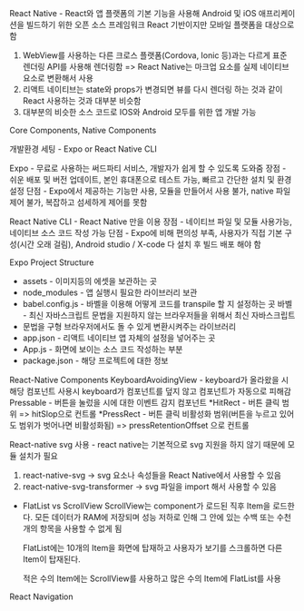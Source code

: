 React Native - React와 앱 플랫폼의 기본 기능을 사용해 Android 및 iOS 애프리케이션을 빌드하기 위한 오픈 소스 프레임워크
React 기반이지만 모바일 플랫폼을 대상으로 함

1. WebView를 사용하는 다른 크로스 플랫폼(Cordova, Ionic 등)과는 다르게 표준 렌더링 API를 사용해 렌더링함
   => React Native는 마크업 요소를 실제 네이티브 요소로 변환해서 사용
2. 리액트 네이티브는 state와 props가 변경되면 뷰를 다시 렌더링 하는 것과 같이 React 사용하는 것과 대부분 비슷함
3. 대부분의 비슷한 소스 코드로 IOS와 Android 모두를 위한 앱 개발 가능

Core Components, Native Components

개발환경 세팅 - Expo or React Native CLI

Expo - 무료로 사용하는 써드파티 서비스, 개발자가 쉽게 할 수 있도록 도와줌
장점 - 쉬운 배포 및 버전 업데이트, 본인 휴대폰으로 테스트 가능, 빠르고 간단한 설치 및 환경 설정
단점 - Expo에서 제공하는 기능만 사용, 모듈을 만들어서 사용 불가, native 파일 제어 불가, 복잡하고 섬세하게 제어를 못함

React Native CLI - React Native 만을 이용
장점 - 네이티브 파일 및 모듈 사용가능, 네이티브 소스 코드 작성 가능
단점 - Expo에 비해 편의성 부족, 사용자가 직접 기본 구성(시간 오래 걸림), Android studio / X-code 다 설치 후 빌드 배포 해야 함

Expo Project Structure

- assets - 이미지등의 에셋을 보관하는 곳
- node_modules - 앱 실행시 필요한 라이브러리 보관
- babel.config.js - 바벨을 이용해 어떻게 코드를 transpile 할 지 설정하는 곳
  바벨 - 최신 자바스크립트 문법을 지원하지 않는 브라우저들을 위해서 최신 자바스크립트
- 문법을 구형 브라우저에서도 돌 수 있게 변환시켜주는 라이브러리
- app.json - 리액트 네이티브 앱 자체의 설정을 넣어주는 곳
- App.js - 화면에 보이는 소스 코드 작성하는 부분
- package.json - 해당 프로젝트에 대한 정보

React-Native Components
KeyboardAvoidingView - keyboard가 올라왔을 시 해당 컴포넌트 사용시 keyboard가 컴포넌트를 덮지 않고 컴포넌트가 자동으로 피해감
Pressable - 버튼을 눌렀을 시에 대한 이벤트 감지 컴포넌트
*HitRect - 버튼 클릭 범위 => hitSlop으로 컨트롤
*PressRect - 버튼 클릭 비활성화 범위(버튼을 누르고 있어도 범위가 벗어나면 비활성화됨) => pressRetentionOffset 으로 컨트롤

React-native svg 사용 - react native는 기본적으로 svg 지원을 하지 않기 때문에 모듈 설치가 필요

1. react-native-svg -> svg 요소나 속성들을 React Native에서 사용할 수 있음
2. react-native-svg-transformer -> svg 파일을 import 해서 사용할 수 있음

- FlatList vs ScrollView
  ScrollView는 component가 로드된 직후 Item을 로드한다. 모든 데이터가 RAM에 저장되며 성능 저하로 인해 그 안에 있는 수백 또는 수천 개의 항목을 사용할 수 없게 됨

  FlatList에는 10개의 Item을 화면에 탑재하고 사용자가 보기를 스크롤하면 다른 Item이 탑재된다.

  적은 수의 Item에는 ScrollView를 사용하고 많은 수의 Item에 FlatList를 사용

React Navigation

